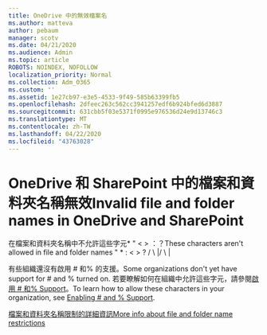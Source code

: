 ```yaml
---
title: OneDrive 中的無效檔案名
ms.author: matteva
author: pebaum
manager: scotv
ms.date: 04/21/2020
ms.audience: Admin
ms.topic: article
ROBOTS: NOINDEX, NOFOLLOW
localization_priority: Normal
ms.collection: Adm_O365
ms.custom: ''
ms.assetid: 1e27cb97-e3e5-4533-9f49-585b63399fb5
ms.openlocfilehash: 2dfeec263c562cc3941257edf6b924bfed6d3887
ms.sourcegitcommit: 631cbb5f03e5371f0995e976536d24e9d13746c3
ms.translationtype: MT
ms.contentlocale: zh-TW
ms.lasthandoff: 04/22/2020
ms.locfileid: "43763028"
---
```

# <a name="invalid-file-and-folder-names-in-onedrive-and-sharepoint"></a><span data-ttu-id="c4842-102">OneDrive 和 SharePoint 中的檔案和資料夾名稱無效</span><span class="sxs-lookup"><span data-stu-id="c4842-102">Invalid file and folder names in OneDrive and SharePoint</span></span>

<span data-ttu-id="c4842-103">在檔案和資料夾名稱中不允許這些字元\* " \< \> ：？</span><span class="sxs-lookup"><span data-stu-id="c4842-103">These characters aren't allowed in file and folder names " \* : \< \> ?</span></span> <span data-ttu-id="c4842-104">/ \ |</span><span class="sxs-lookup"><span data-stu-id="c4842-104">/ \ |</span></span> 
  
<span data-ttu-id="c4842-105">有些組織還沒有啟用 # 和% 的支援。</span><span class="sxs-lookup"><span data-stu-id="c4842-105">Some organizations don't yet have support for # and % turned on.</span></span> <span data-ttu-id="c4842-106">若要瞭解如何在組織中允許這些字元，請參閱[啟用 # 和% Support](https://go.microsoft.com/fwlink/?linkid=862611)。</span><span class="sxs-lookup"><span data-stu-id="c4842-106">To learn how to allow these characters in your organization, see [Enabling # and % Support](https://go.microsoft.com/fwlink/?linkid=862611).</span></span> 
  
[<span data-ttu-id="c4842-107">檔案和資料夾名稱限制的詳細資訊</span><span class="sxs-lookup"><span data-stu-id="c4842-107">More info about file and folder name restrictions</span></span>](https://go.microsoft.com/fwlink/?linkid=866430)
  

